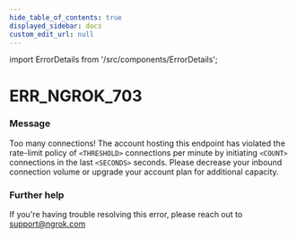 ```yaml
---
hide_table_of_contents: true
displayed_sidebar: docs
custom_edit_url: null
---
```


import ErrorDetails from '/src/components/ErrorDetails';

# ERR_NGROK_703

### Message
Too many connections! The account hosting this endpoint has violated the rate-limit policy of `<THRESHOLD>` connections per minute by initiating `<COUNT>` connections in the last `<SECONDS>` seconds. Please decrease your inbound connection volume or upgrade your account plan for additional capacity.

### Further help
If you're having trouble resolving this error, please reach out to [support@ngrok.com](mailto:support@ngrok.com?subject=Help%20with%20ERR_NGROK_703)

<ErrorDetails error='err_ngrok_703' />
